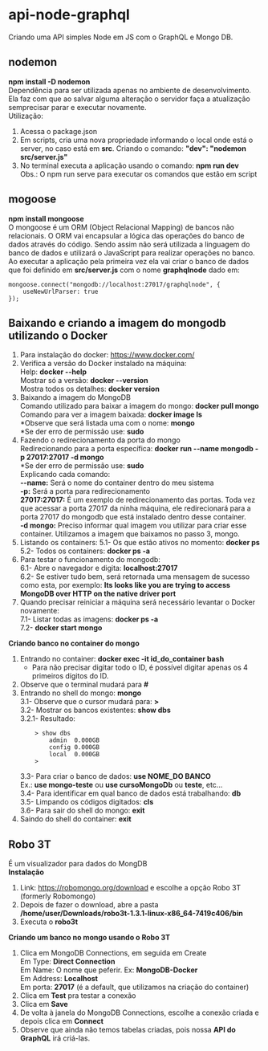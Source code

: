 # api-node-graphql
Criando uma API simples Node em JS com o GraphQL e Mongo DB.  

## nodemon  
**npm install -D nodemon**  
Dependência para ser utilizada apenas no ambiente de desenvolvimento.  
Ela faz com que ao salvar alguma alteração o servidor faça a atualização semprecisar parar e executar novamente.  
Utilização:  
1) Acessa o package.json  
2) Em scripts, cria uma nova propriedade informando o local onde está o server, no caso está em **src**.
Criando o comando: **"dev": "nodemon src/server.js"**  
3) No terminal executa a aplicação usando o comando: **npm run dev**  
Obs.: O npm run serve para executar os comandos que estão em script  

## mogoose  
**npm install mongoose**  
O mongoose é um ORM (Object Relacional Mapping) de bancos não relacionais.
O ORM vai encapsular a lógica das operações do banco de dados através do código. Sendo assim não será utilizada a linguagem do banco de dados e utilizará o JavaScript para realizar operações no banco.  
Ao executar a aplicação pela primeira vez ela vai criar o banco de dados que foi definido em **src/server.js** com o nome **graphqlnode** dado em:  
```
mongoose.connect("mongodb://localhost:27017/graphqlnode", {
    useNewUrlParser: true
});
```
  
## Baixando e criando a imagem do mongodb utilizando o Docker  
1) Para instalação do docker: https://www.docker.com/  
2) Verifica a versão do Docker instalado na máquina:  
    Help: **docker --help**  
    Mostrar só a versão: **docker --version**  
    Mostra todos os detalhes: **docker version**  
3) Baixando a imagem do MongoDB  
    Comando utilizado para baixar a imagem do mongo: **docker pull mongo**  
    Comando para ver a imagem baixada: **docker image ls**  
    *Observe que será listada uma com o nome: **mongo**  
    *Se der erro de permissão use: **sudo**  
4) Fazendo o redirecionamento da porta do mongo  
    Redirecionando para a porta específica: **docker run --name mongodb -p 27017:27017 -d mongo**  
    *Se der erro de permissão use: **sudo**  
    Explicando cada comando:  
    **--name:** Será o nome do container dentro do meu sistema  
    **-p:**  Será a porta para redirecionamento  
    **27017:27017:** É um exemplo de redirecionamento das portas. Toda vez que acessar a porta 27017 da ninha máquina, ele 
    redirecionará para a porta 27017 do mongodb que está instalado dentro desse container.  
    **-d mongo:** Preciso informar qual imagem vou utilizar para criar esse container. Utilizamos a imagem que baixamos no 
    passo 3, mongo.  
5) Listando os containers:
    5.1- Os que estão ativos no momento: **docker ps**  
    5.2- Todos os containers: **docker ps -a**  
7) Para testar o funcionamento do mongodb:  
    6.1- Abre o navegador e digita: **localhost:27017**  
    6.2- Se estiver tudo bem, será retornada uma mensagem de sucesso como esta, por exemplo: **Its looks like you are trying to access MongoDB over HTTP on the native driver port**  
8) Quando precisar reiniciar a máquina será necessário levantar o Docker novamente:  
    7.1- Listar todas as imagens: **docker ps -a**  
    7.2- **docker start mongo**  

**Criando banco no container do mongo**  
1) Entrando no container: **docker exec -it id_do_container bash**  
    * Para não precisar digitar todo o ID, é possível digitar apenas os 4 primeiros dígitos do ID.  
2) Observe que o terminal mudará para **#**  
3) Entrando no shell do mongo: **mongo**  
	3.1- Observe que o cursor mudará para: **>**  
	3.2- Mostrar os bancos existentes: **show dbs**  
	3.2.1- Resultado:  
	```	
        > show dbs  
			admin  0.000GB  
			config 0.000GB  
			local  0.000GB  
		>  
    ```
	3.3- Para criar o banco de dados: **use NOME_DO BANCO**  
		Ex.: **use mongo-teste** ou **use cursoMongoDb** ou **teste**, etc...  
	3.4- Para identificar em qual banco de dados está trabalhando: **db**  
	3.5- Limpando os códigos digitados: **cls**  
	3.6- Para sair do shell do mongo: **exit**  
4) Saindo do shell do container: **exit**  

## Robo 3T  
É um visualizador para dados do MongDB  
**Instalação**  
1) Link: https://robomongo.org/download e escolhe a opção Robo 3T (formerly Robomongo)  
2) Depois de fazer o download, abre a pasta **/home/user/Downloads/robo3t-1.3.1-linux-x86_64-7419c406/bin**  
3) Executa o **robo3t**  
  
**Criando um banco no mongo usando o Robo 3T**  
1) Clica em MongoDB Connections, em seguida em Create  
    Em Type: **Direct Connection**  
    Em Name: O nome que peferir. Ex: **MongoDB-Docker**  
    Em Address: **Localhost**  
    Em porta: **27017** (é a default, que utilizamos na criação do container)  
2) Clica em **Test** pra testar a conexão  
3) Clica em **Save**  
4) De volta à janela do MongoDB Connections, escolhe a conexão criada e depois clica em **Connect**  
5) Observe que ainda não temos tabelas criadas, pois nossa **API do GraphQL** irá criá-las.  
